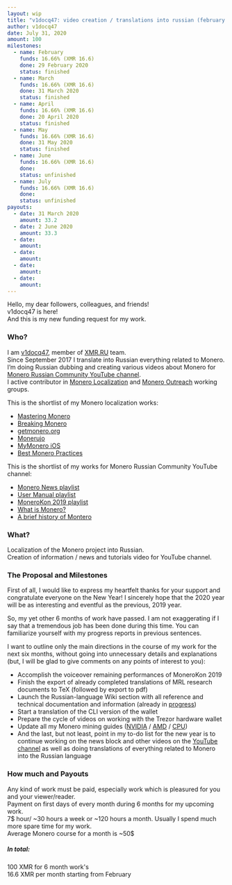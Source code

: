 ```yaml
---
layout: wip
title: "v1docq47: video creation / translations into russian (february - july 2020)"
author: v1docq47
date: July 31, 2020
amount: 100
milestones:
  - name: February
    funds: 16.66% (XMR 16.6)
    done: 29 February 2020
    status: finished
  - name: March
    funds: 16.66% (XMR 16.6)
    done: 31 March 2020
    status: finished
  - name: April
    funds: 16.66% (XMR 16.6)
    done: 20 April 2020
    status: finished
  - name: May
    funds: 16.66% (XMR 16.6)
    done: 31 May 2020
    status: finished
  - name: June
    funds: 16.66% (XMR 16.6)
    done:
    status: unfinished
  - name: July
    funds: 16.66% (XMR 16.6)
    done:
    status: unfinished
payouts:
  - date: 31 March 2020
    amount: 33.2
  - date: 2 June 2020
    amount: 33.3
  - date:
    amount:
  - date:
    amount:
  - date:
    amount:
  - date:
    amount:
---
```


Hello, my dear followers, colleagues, and friends!  
v1docq47 is here!  
And this is my new funding request for my work.  

### Who?

I am [v1docq47](https://t.me/v1docq47), member of [XMR.RU](https://xmr.ru/) team.  
Since September 2017 I translate into Russian everything related to Monero. I’m doing Russian dubbing and creating various videos about Monero for [Monero Russian Community YouTube channel](https://www.youtube.com/channel/UChZc5PLsbP5zeFrmOYMKGmA).  
I active contributor in [Monero Localization](https://taiga.getmonero.org/profile/v1docq47) and [Monero Outreach](https://taiga.getmonero.org/profile/v1docq47) working groups.

This is the shortlist of my Monero localization works:
- [Mastering Monero](https://docs.xmr.ru/books/mastering-monero/)  
- [Breaking Monero](https://docs.xmr.ru/breaking/)  
- [getmonero.org](https://repo.getmonero.org/monero-project/monero-site/merge_requests/913)  
- [Monerujo](https://github.com/m2049r/xmrwallet/pull/278)  
- [MyMonero iOS](https://crowdin.com/project/mymonero-app-ios/ru#)  
- [Best Monero Practices](https://github.com/monero-ecosystem/outreach-docs/pull/68)  

This is the shortlist of my works for Monero Russian Community YouTube channel:
- [Monero News playlist](https://www.youtube.com/playlist?list=PLQyX7h187qnQWtCN6brBXsB9QLEuaJWQO)  
- [User Manual playlist](https://www.youtube.com/playlist?list=LLhZc5PLsbP5zeFrmOYMKGmA)  
- [MoneroKon 2019 playlist](https://www.youtube.com/watch?v=56Tr03HzGJ8&list=PLQyX7h187qnSZG_PTYtO57_z_nFOlWWEM)  
- [What is Monero?](https://youtu.be/YfeRXFT3ECY)  
- [A brief history of Montero](https://youtu.be/r-VmVJN-UHk)

### What?

Localization of the Monero project into Russian.  
Creation of information / news and tutorials video for YouTube channel.

### The Proposal and Milestones

First of all, I would like to express my heartfelt thanks for your support and congratulate everyone on the New Year! I sincerely hope that the 2020 year will be as interesting and eventful as the previous, 2019 year.

So, my yet other 6 months of work have passed. I am not exaggerating if I say that a tremendous job has been done during this time. You can familiarize yourself with my progress reports in previous sentences.  

I want to outline only the main directions in the course of my work for the next six months, without going into unnecessary details and explanations (but, I will be glad to give comments on any points of interest to you):
- Accomplish the voiceover remaining performances of MoneroKon 2019  
- Finish the export of already completed translations of MRL research documents to TeX (followed by export to pdf)  
- Launch the Russian-language Wiki section with all reference and technical documentation and information (already in [progress](https://docs.xmr.ru/moneropedia/))  
- Start a translation of the CLI version of the wallet  
- Prepare the cycle of videos on working with the Trezor hardware wallet  
- Update all my Monero mining guides ([NVIDIA](https://xmr.ru/manuals/how-to-mine-monero-with-nvidia-gpu/) / [AMD](https://xmr.ru/manuals/how-to-mine-monero-with-amd-gpu/) / [CPU](https://xmr.ru/manuals/how-to-mine-monero-cpu/))  
- And the last, but not least, point in my to-do list for the new year is to continue working on the news block and other videos on the [YouTube channel](https://www.youtube.com/c/MoneroRussianCommunity) as well as doing translations of everything related to Monero into the Russian language

### How much and Payouts

Any kind of work must be paid, especially work which is pleasured for you and your viewer/reader.  
Payment on first days of every month during 6 months for my upcoming work.  
7$ hour/ ~30 hours a week or ~120 hours a month. Usually I spend much more spare time for my work.  
Average Monero course for a month is ~50$

##### In total:
100 XMR for 6 month work's  
16.6 XMR per month starting from February
